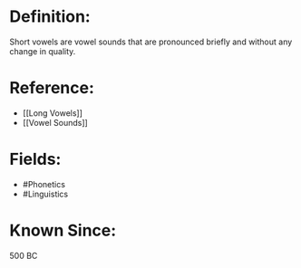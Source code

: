 

# Definition:
Short vowels are vowel sounds that are pronounced briefly and without any change in quality.

# Reference:
- [[Long Vowels]]
- [[Vowel Sounds]]

# Fields: 
- #Phonetics
- #Linguistics

# Known Since:
500 BC

